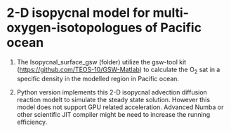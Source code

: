 # 2-D isopycnal model for multi-oxygen-isotopologues of Pacific ocean

1. The Isopycnal_surface_gsw (folder) utilize the gsw-tool kit (https://github.com/TEOS-10/GSW-Matlab) to calculate the O<sub>2</sub> sat in a specific density in the modelled region in Pacific ocean.

2. Python version implements this 2-D isopycnal advection diffusion reaction modelt to simulate the steady state solution. However this model does not support GPU related acceleration. Advanced Numba or other scientific JIT compiler might be need to increase the running efficiency.